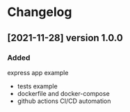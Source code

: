 # Changelog

## [2021-11-28] version 1.0.0

### Added

express app example
- tests example
- dockerfile and docker-compose
- github actions CI/CD automation

